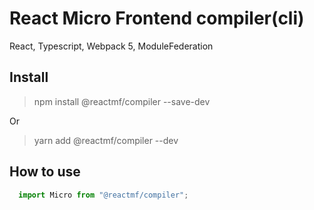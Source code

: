 # React Micro Frontend compiler(cli)
React, Typescript, Webpack 5, ModuleFederation


## Install
<blockquote>
  npm install @reactmf/compiler --save-dev
</blockquote>
Or
<blockquote>
  yarn add @reactmf/compiler --dev
</blockquote>

## How to use
```typescript
  import Micro from "@reactmf/compiler";
```
